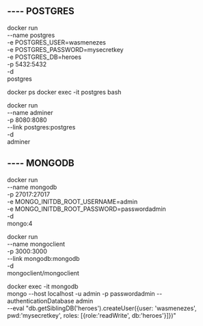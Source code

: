 ## ---- POSTGRES

docker run \
    --name postgres \
    -e POSTGRES_USER=wasmenezes \
    -e POSTGRES_PASSWORD=mysecretkey \
    -e POSTGRES_DB=heroes \
    -p 5432:5432 \
    -d \
    postgres

docker ps
docker exec -it postgres bash

docker run \
  --name adminer \
  -p 8080:8080 \
  --link postgres:postgres \
  -d \
  adminer

## ---- MONGODB
docker run \
  --name mongodb \
  -p 27017:27017 \
  -e MONGO_INITDB_ROOT_USERNAME=admin \
  -e MONGO_INITDB_ROOT_PASSWORD=passwordadmin \
  -d \
  mongo:4

docker run \
  --name mongoclient \
  -p 3000:3000 \
  --link mongodb:mongodb \
  -d \
  mongoclient/mongoclient

docker exec -it mongodb \
  mongo --host localhost -u admin -p passwordadmin --authenticationDatabase admin \
  --eval "db.getSiblingDB('heroes').createUser({user: 'wasmenezes', pwd:'mysecretkey', roles: [{role:'readWrite', db:'heroes'}]})"